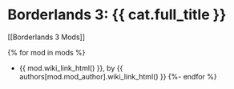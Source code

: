# Borderlands 3: {{ cat.full_title }}

[[Borderlands 3 Mods]]

{% for mod in mods %}
- {{ mod.wiki_link_html() }}, by {{ authors[mod.mod_author].wiki_link_html() }}
{%- endfor %}

